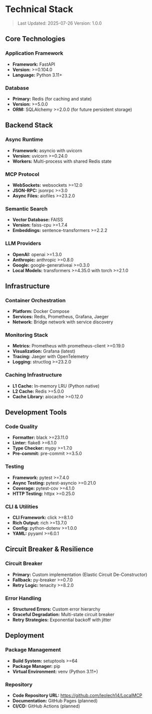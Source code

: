 # Technical Stack

> Last Updated: 2025-07-26
> Version: 1.0.0

## Core Technologies

### Application Framework
- **Framework:** FastAPI
- **Version:** >=0.104.0
- **Language:** Python 3.11+

### Database
- **Primary:** Redis (for caching and state)
- **Version:** >=5.0.0
- **ORM:** SQLAlchemy >=2.0.0 (for future persistent storage)

## Backend Stack

### Async Runtime
- **Framework:** asyncio with uvicorn
- **Version:** uvicorn >=0.24.0
- **Workers:** Multi-process with shared Redis state

### MCP Protocol
- **WebSockets:** websockets >=12.0
- **JSON-RPC:** jsonrpc >=3.0
- **Async Files:** aiofiles >=23.2.0

### Semantic Search
- **Vector Database:** FAISS
- **Version:** faiss-cpu >=1.7.4
- **Embeddings:** sentence-transformers >=2.2.2

### LLM Providers
- **OpenAI:** openai >=1.3.0
- **Anthropic:** anthropic >=0.8.0
- **Google:** google-generativeai >=0.3.0
- **Local Models:** transformers >=4.35.0 with torch >=2.1.0

## Infrastructure

### Container Orchestration
- **Platform:** Docker Compose
- **Services:** Redis, Prometheus, Grafana, Jaeger
- **Network:** Bridge network with service discovery

### Monitoring Stack
- **Metrics:** Prometheus with prometheus-client >=0.19.0
- **Visualization:** Grafana (latest)
- **Tracing:** Jaeger with OpenTelemetry
- **Logging:** structlog >=23.2.0

### Caching Infrastructure
- **L1 Cache:** In-memory LRU (Python native)
- **L2 Cache:** Redis >=5.0.0
- **Cache Library:** aiocache >=0.12.0

## Development Tools

### Code Quality
- **Formatter:** black >=23.11.0
- **Linter:** flake8 >=6.1.0
- **Type Checker:** mypy >=1.7.0
- **Pre-commit:** pre-commit >=3.5.0

### Testing
- **Framework:** pytest >=7.4.0
- **Async Testing:** pytest-asyncio >=0.21.0
- **Coverage:** pytest-cov >=4.1.0
- **HTTP Testing:** httpx >=0.25.0

### CLI & Utilities
- **CLI Framework:** click >=8.1.0
- **Rich Output:** rich >=13.7.0
- **Config:** python-dotenv >=1.0.0
- **YAML:** pyyaml >=6.0.1

## Circuit Breaker & Resilience

### Circuit Breaker
- **Primary:** Custom implementation (Elastic Circuit De-Constructor)
- **Fallback:** py-breaker >=0.7.0
- **Retry Logic:** tenacity >=8.2.0

### Error Handling
- **Structured Errors:** Custom error hierarchy
- **Graceful Degradation:** Multi-state circuit breaker
- **Retry Strategies:** Exponential backoff with jitter

## Deployment

### Package Management
- **Build System:** setuptools >=64
- **Package Manager:** pip
- **Virtual Environment:** venv (Python 3.11+)

### Repository
- **Code Repository URL:** https://github.com/leolech14/LocalMCP
- **Documentation:** GitHub Pages (planned)
- **CI/CD:** GitHub Actions (planned)